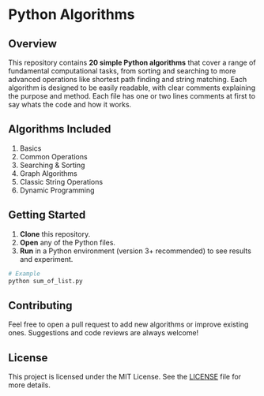 # Python Algorithms

## Overview
This repository contains **20 simple Python algorithms** that cover a range of fundamental computational tasks, from sorting and searching to more advanced operations like shortest path finding and string matching. Each algorithm is designed to be easily readable, with clear comments explaining the purpose and method. Each file has one or two lines comments at first to say whats the code and how it works.

## Algorithms Included
1. Basics
2. Common Operations
3. Searching & Sorting
4. Graph Algorithms
5. Classic String Operations
6. Dynamic Programming

## Getting Started
1. **Clone** this repository.
2. **Open** any of the Python files.
3. **Run** in a Python environment (version 3+ recommended) to see results and experiment.

```bash
# Example
python sum_of_list.py
```

## Contributing
Feel free to open a pull request to add new algorithms or improve existing ones. Suggestions and code reviews are always welcome!

## License
This project is licensed under the MIT License. See the [LICENSE](LICENSE) file for more details.

